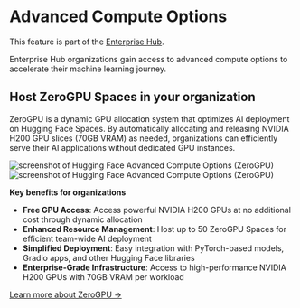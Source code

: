 # Advanced Compute Options

<Tip warning={true}>
This feature is part of the <a href="https://huggingface.co/enterprise">Enterprise Hub</a>.
</Tip>

Enterprise Hub organizations gain access to advanced compute options to accelerate their machine learning journey.

## Host ZeroGPU Spaces in your organization

ZeroGPU is a dynamic GPU allocation system that optimizes AI deployment on Hugging Face Spaces. By automatically allocating and releasing NVIDIA H200 GPU slices (70GB VRAM) as needed, organizations can efficiently serve their AI applications without dedicated GPU instances.

<div class="flex justify-center" style="max-width: 550px">
  <img
    class="block dark:hidden m-0!"
    src="https://huggingface.co/datasets/huggingface/documentation-images/resolve/main/enterprise/advanced-compute-options-zero.png"
    alt="screenshot of Hugging Face Advanced Compute Options (ZeroGPU)"
  />
  <img
    class="hidden dark:block m-0!"
    src="https://huggingface.co/datasets/huggingface/documentation-images/resolve/main/enterprise/dark-advanced-compute-options-zero.png"
    alt="screenshot of Hugging Face Advanced Compute Options (ZeroGPU)"
  />
</div>

**Key benefits for organizations**

- **Free GPU Access**: Access powerful NVIDIA H200 GPUs at no additional cost through dynamic allocation
- **Enhanced Resource Management**: Host up to 50 ZeroGPU Spaces for efficient team-wide AI deployment
- **Simplified Deployment**: Easy integration with PyTorch-based models, Gradio apps, and other Hugging Face libraries
- **Enterprise-Grade Infrastructure**: Access to high-performance NVIDIA H200 GPUs with 70GB VRAM per workload

[Learn more about ZeroGPU →](https://huggingface.co/docs/hub/spaces-zerogpu)

